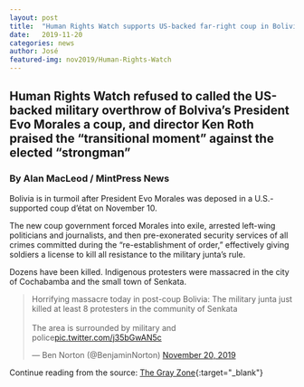 ```yaml
---
layout: post
title:  "Human Rights Watch supports US-backed far-right coup in Bolivia, whitewashes massacre of indigenous protesters"
date:   2019-11-20
categories: news
author: José
featured-img: nov2019/Human-Rights-Watch
---
```


## Human Rights Watch refused to called the US-backed military overthrow of Bolviva’s President Evo Morales a coup, and director Ken Roth praised the “transitional moment” against the elected “strongman”

### By Alan MacLeod / MintPress News

Bolivia is in turmoil after President Evo Morales was deposed in a
U.S.-supported coup d’état on November 10.


The new coup government forced Morales into exile, arrested left-wing
politicians and journalists, and then pre-exonerated security services of all
crimes committed during the “re-establishment of order,” effectively giving soldiers a license to kill all resistance to the military junta’s rule.

Dozens have been killed. Indigenous protesters were massacred in the city of Cochabamba and the small town of Senkata.

<blockquote class="twitter-tweet"><p lang="en" dir="ltr">Horrifying massacre today in post-coup Bolivia: The military junta just killed at least 8 protesters in the community of Senkata<br><br>The area is surrounded by military and police<a href="https://t.co/j35bGwAN5c">pic.twitter.com/j35bGwAN5c</a></p>&mdash; Ben Norton (@BenjaminNorton) <a href="https://twitter.com/BenjaminNorton/status/1196945935403814912?ref_src=twsrc%5Etfw">November 20, 2019</a></blockquote> <script async src="https://platform.twitter.com/widgets.js" charset="utf-8"></script> 


Continue reading from the source: [The Gray Zone][thegrayzone]{:target="_blank"}

[thegrayzone]: https://thegrayzone.com/2019/11/20/human-rights-watch-bolivia-coup-massacre/

